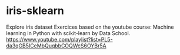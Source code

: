 # iris-sklearn
Explore iris dataset
Exercices based on the youtube course: Machine learning in Python with scikit-learn
by Data School. https://www.youtube.com/playlist?list=PL5-da3qGB5ICeMbQuqbbCOQWcS6OYBr5A
